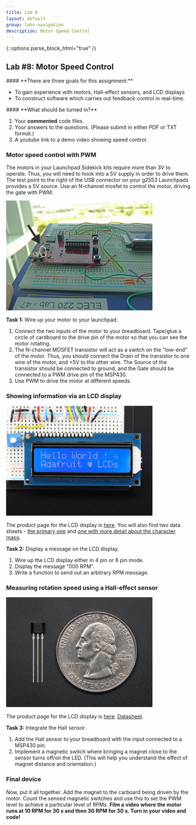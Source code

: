 ```yaml
---
title: Lab 8
layout: default
group: labs-navigation
description: Motor Speed Control
---
```


{::options parse_block_html="true" /}

## Lab #8: Motor Speed Control
<div class="alert alert-info" role="alert">
#### **There are three goals for this assignment:**

  - To gain experience with motors, Hall-effect sensors, and LCD displays
  - To construct software which carries out feedback-control in real-time.
  
</div>

<div class="alert alert-danger" role="alert">
#### **What should be turned in?**

  1. Your **commented** code files. 
  2. Your answers to the questions. (Please submit in either PDF or TXT format.)
  3. A youtube link to a demo video showing speed control.

</div>

### Motor speed control with PWM

The motors in your Launchpad Sidekick kits require more than 3V to operate. Thus, you will need
to hook into a 5V supply in order to drive them. The test point to the right of the USB
connector on your g2553 Launchpads provides a 5V source. Use an N-channel mosfet to control the
motor, driving the gate with PWM.

<img src="./location_5V.png" width="400">

**Task 1:** Wire up your motor to your launchpad:
  1. Connect the two inputs of the motor to your breadboard. Tape/glue a circle of cardboard to the
  drive pin of the motor so that you can see the motor rotating.
  2. The N-channel MOSFET transistor will act as a switch on the "low-end" of the motor. Thus,
  you should connect the Drain of the transistor to one wire of the motor, and +5V to the other
  wire. The Source of the transistor should be connected to ground, and the Gate should be
  connected to a PWM drive pin of the MSP430.
  3.  Use PWM to drive the motor at different speeds.

### Showing information via an LCD display

<img src="./181-04.jpg" width="400">

The product page for the LCD display is [here](https://www.adafruit.com/products/181). You will
also find two data sheets - [the primary one](./p181.pdf) and [one with more detail about the
character maps](./HD44780.pdf). 

**Task 2:** Display a message on the LCD display.
  1. Wire up the LCD display either in 4 pin or 8 pin mode.
  2. Display the message "000 RPM".
  3. Write a function to send out an arbitrary RPM message.

### Measuring rotation speed using a Hall-effect sensor

<img src="./158-00.jpg" width="400">

The product page for the LCD display is [here](https://www.adafruit.com/products/158).
[Datasheet](US5881_rev007.pdf).

**Task 3:** Integrate the Hall sensor.
  1. Add the Hall sensor to your breadboard with the input connected to a MSP430 pin.
  2. Implement a magnetic switch where bringing a magnet close to the sensor turns off/on the
  LED. (This will help you understand the effect of magnet distance and orientation.)


### Final device

Now, put it all together. Add the magnet to the carboard being driven by the motor. Count the
sensed magnetic switches and use this to set the PWM level to achieve a particular level of
RPMs. **Film a video where the motor runs at 10 RPM for 30 s and then 30 RPM for 30 s. Turn in
your video and code!**



